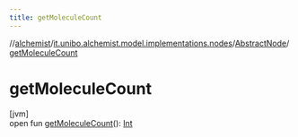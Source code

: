 ```yaml
---
title: getMoleculeCount
---
```

//[alchemist](../../../index.html)/[it.unibo.alchemist.model.implementations.nodes](../index.html)/[AbstractNode](index.html)/[getMoleculeCount](get-molecule-count.html)



# getMoleculeCount



[jvm]\
open fun [getMoleculeCount](get-molecule-count.html)(): [Int](https://kotlinlang.org/api/latest/jvm/stdlib/kotlin/-int/index.html)




